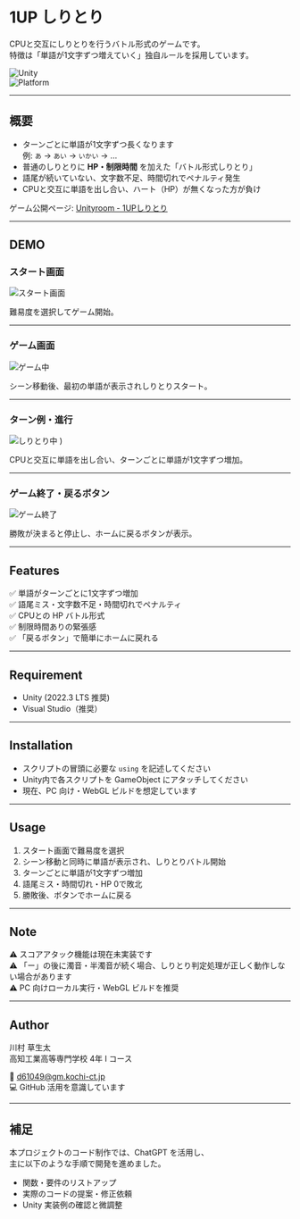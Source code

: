 # 1UP しりとり

CPUと交互にしりとりを行うバトル形式のゲームです。  
特徴は「単語が1文字ずつ増えていく」独自ルールを採用しています。

![Unity](https://img.shields.io/badge/Unity-2022.3%20LTS-blue)  
![Platform](https://img.shields.io/badge/Platform-PC%20%7C%20WebGL-green)  

---

## 概要

- ターンごとに単語が1文字ずつ長くなります  
  例: `あ` → `あい` → `いかい` → ...  
- 普通のしりとりに **HP・制限時間** を加えた「バトル形式しりとり」  
- 語尾が続いていない、文字数不足、時間切れでペナルティ発生  
- CPUと交互に単語を出し合い、ハート（HP）が無くなった方が負け  

ゲーム公開ページ: [Unityroom - 1UPしりとり](https://unityroom.com/games/1up_shiritori)

---

## DEMO

### スタート画面
![スタート画面](https://github.com/user-attachments/assets/5128d9a3-598c-47b7-9529-b2a959b3947e)

難易度を選択してゲーム開始。

---

### ゲーム画面
![ゲーム中](https://github.com/user-attachments/assets/84ccc5b9-eb90-402e-96f2-8673c0703301)

シーン移動後、最初の単語が表示されしりとりスタート。

---

### ターン例・進行
![しりとり中](https://github.com/user-attachments/assets/ecbb3d51-ee29-451b-ba27-97fb142eafa7)
)

CPUと交互に単語を出し合い、ターンごとに単語が1文字ずつ増加。

---

### ゲーム終了・戻るボタン
![ゲーム終了](https://github.com/user-attachments/assets/5f22c8f3-f078-4f10-9794-85c2ec99c00b)

勝敗が決まると停止し、ホームに戻るボタンが表示。

---

## Features

✅ 単語がターンごとに1文字ずつ増加  
✅ 語尾ミス・文字数不足・時間切れでペナルティ  
✅ CPUとの HP バトル形式  
✅ 制限時間ありの緊張感  
✅ 「戻るボタン」で簡単にホームに戻れる  

---

## Requirement

- Unity (2022.3 LTS 推奨)  
- Visual Studio（推奨）  

---

## Installation

- スクリプトの冒頭に必要な `using` を記述してください  
- Unity内で各スクリプトを GameObject にアタッチしてください  
- 現在、PC 向け・WebGL ビルドを想定しています  

---

## Usage

1. スタート画面で難易度を選択  
2. シーン移動と同時に単語が表示され、しりとりバトル開始  
3. ターンごとに単語が1文字ずつ増加  
4. 語尾ミス・時間切れ・HP 0で敗北  
5. 勝敗後、ボタンでホームに戻る  

---

## Note

⚠ スコアアタック機能は現在未実装です  
⚠ 「ー」の後に濁音・半濁音が続く場合、しりとり判定処理が正しく動作しない場合があります  
⚠ PC 向けローカル実行・WebGL ビルドを推奨  

---

## Author

川村 草生太  
高知工業高等専門学校 4年 I コース  

📧 d61049@gm.kochi-ct.jp  
💻 GitHub 活用を意識しています  

---

## 補足

本プロジェクトのコード制作では、ChatGPT を活用し、  
主に以下のような手順で開発を進めました。

- 関数・要件のリストアップ  
- 実際のコードの提案・修正依頼  
- Unity 実装例の確認と微調整  

